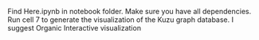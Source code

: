 Find Here.ipynb in notebook folder.
Make sure you have all dependencies.
Run cell 7 to generate the visualization of the Kuzu graph database.
    I suggest Organic Interactive visualization